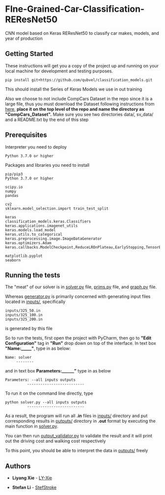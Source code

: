 # FIne-Grained-Car-Classification-REResNet50
CNN model based on Keras REResNet50 to classify car makes, models, and year of production

## Getting Started

These instructions will get you a copy of the project up and running on your local machine for development and testing purposes.


```
pip install git+https://github.com/qubvel/classification_models.git
```

This should install the Series of Keras Models we use in out training

Also we choose to not include CompCars Dataset in the repo since it is a large file, thus you must download the Dataset following instructions from [here](http://mmlab.ie.cuhk.edu.hk/datasets/comp_cars/instruction.txt), **place it on the top level of the repo and name the directory as "CompCars_Dataset".** Make sure you see two directories data/, sv_data/ and a README.txt by the end of this step

## Prerequisites

Interpreter you need to deploy

```
Python 3.7.0 or higher
```

Packages and libraries you need to install

```
pip/pip3
Python 3.7.0 or higher

scipy.io
numpy
pandas

cv2
sklearn.model_selection.import train_test_split

keras
classification_models.keras.Classifiers
keras.applications.imagenet_utils
keras.models.load_model
keras.utils.to_categorical
keras.preprocessing.image.ImageDataGenerator
keras.optimizers.Adam
keras.callbacks.ModelCheckpoint,ReduceLROnPlateau,EarlyStopping,TensorBoard

matplotlib.pyplot
seaborn
```

## Running the tests

The "meat" of our solver is in [solver.py](solver.py) file, [prims.py](prims.py) file, and [graph.py](graph.py) file.

Whereas [generator.py](generator.py) is primarily concerned with generating input files located in [inputs/](inputs/), specifically 

```
inputs/325_50.in
inputs/325_100.in
inputs/325_200.in
```

is generated by this file


So to run the tests, first open the project with PyCharm, then go to **"Edit Configuration"** tag in **"Run"** drop down on top of the interface. In text box **"Name:_____"**, type in as below:

```
Name: solver
     --------
```

and in text box **Parameters:______"** type in as below

```
Parameters: --all inputs outputs
          --------------------------
```

To run it on the command line directly, type

```
python solver.py --all inputs outputs
          --------------------------
```

As a result, the program will run all **.in** files in [inputs/](inputs/) directory and put corresponding results in [outputs/](outputs/) directory in **.out** format by executing the main function in [solver.py](solver.py). 

You can then run [output_validator.py](output_validator.py.py) to validate the result and it will print out the driving cost and walking cost respectively

To this point, you should be able to interpret the data in [outputs/](outputs/) freely

## Authors

* **Liyang Xie** - [LY-Xie](https://github.com/LY-Xie)

* **Stefan Li** - [StefStroke](https://github.com/StefStroke)
